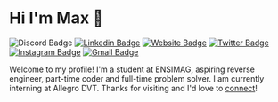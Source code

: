# Hi I'm Max 👋

![Discord Badge](https://img.shields.io/badge/Discord-%235865F2.svg?style=for-the-badge&logo=discord&logoColor=white)
[![Linkedin Badge](https://img.shields.io/badge/-jlim-blue?style=flat&logo=Linkedin&logoColor=white&link=https://www.linkedin.com/in/gaiben/)](https://www.linkedin.com/in/gaiben/)
[![Website Badge](https://img.shields.io/badge/-jessicalim.me-47CCCC?style=flat&logo=Google-Chrome&logoColor=white&link=https://nebulea.dev)](https://nebulea.dev)
[![Twitter Badge](https://img.shields.io/twitter/url?url=https%3A%2F%2Ftwitter.com%2F_Nebulea&style=flat&labelColor=1ca0f1&logo=twitter&logoColor=white&link=https://twitter.com/_Nebulea)]([https://twitter.com/_Nebulea](https://twitter.com/_Nebulea))
[![Instagram Badge](https://img.shields.io/badge/%40_Nebulea-%23E4405F?style=flat&logo=instagram&logoColor=white&link=https%3A%2F%2Fwww.instagram.com%2F_Nebulea%2F)](https://www.instagram.com/_Nebulea/)
[![Gmail Badge](https://img.shields.io/badge/Maxence.Mathieu.Mail-%23EA4335?style=flat&logo=gmail&logoColor=white&link=mailto%3AMaxence.Mathieu.Mail%40gmail.com)](mailto:Maxence.Mathieu.Mail@gmail.com)

Welcome to my profile! I'm a student at ENSIMAG, aspiring reverse engineer, part-time coder and full-time problem solver. I am currently interning at Allegro DVT. Thanks for visiting and I'd love to [connect](https://www.linkedin.com/in/gaiben/)!
